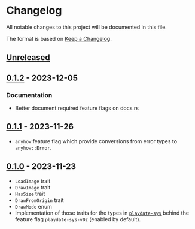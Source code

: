 # Changelog

All notable changes to this project will be documented in this file.

The format is based on [Keep a Changelog](https://keepachangelog.com/en/1.0.0/).


## [Unreleased]


## [0.1.2] - 2023-12-05


### Documentation

* Better document required feature flags on docs.rs


## [0.1.1] - 2023-11-26

* `anyhow` feature flag which provide conversions from error types to `anyhow::Error`.


## [0.1.0] - 2023-11-23

* `LoadImage` trait
* `DrawImage` trait
* `HasSize` trait
* `DrawFromOrigin` trait
* `DrawMode` enum
* Implementation of those traits for the types in [`playdate-sys`](https://docs.rs/playdate-sys/0.2) behind the feature
flag `playdate-sys-v02` (enabled by default).


[Unreleased]: https://github.com/jcornaz/crankit-image/compare/v0.1.2...HEAD
[0.1.2]: https://github.com/jcornaz/crankit-image/compare/v0.1.1...v0.1.2
[0.1.1]: https://github.com/jcornaz/crankit-image/compare/v0.1.0...v0.1.1
[0.1.0]: https://github.com/jcornaz/crankit-image/compare/...v0.1.0
